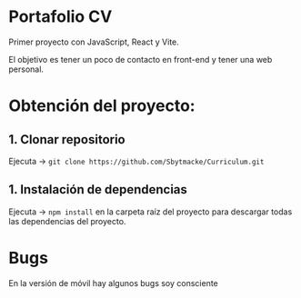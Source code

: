 # Portafolio CV

Primer proyecto con JavaScript, React y Vite.

El objetivo es tener un poco de contacto en front-end y tener una web personal.

# Obtención del proyecto:

## 1. Clonar repositorio

Ejecuta -> `git clone https://github.com/Sbytmacke/Curriculum.git`

## 1. Instalación de dependencias

Ejecuta -> `npm install` en la carpeta raíz del proyecto para descargar todas las dependencias del proyecto.

# Bugs

En la versión de móvil hay algunos bugs soy consciente
